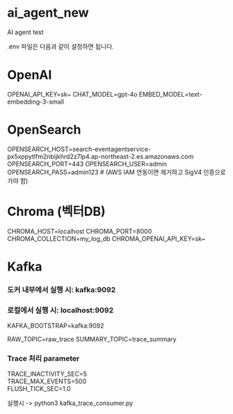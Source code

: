 # ai_agent_new
AI agent test

.env 파일은 다음과 같이 설정하면 됩니다.
# OpenAI
OPENAI_API_KEY=sk~
CHAT_MODEL=gpt-4o
EMBED_MODEL=text-embedding-3-small

# OpenSearch
OPENSEARCH_HOST=search-eventagentservice-px5xppytlfm2nbijkhrd2z7lp4.ap-northeast-2.es.amazonaws.com
OPENSEARCH_PORT=443
OPENSEARCH_USER=admin
OPENSEARCH_PASS=admin123  # (AWS IAM 연동이면 제거하고 SigV4 인증으로 가야 함)

# Chroma (벡터DB)
CHROMA_HOST=localhost
CHROMA_PORT=8000
CHROMA_COLLECTION=my_log_db
CHROMA_OPENAI_API_KEY=sk~

# Kafka
### 도커 내부에서 실행 시: kafka:9092
### 로컬에서 실행 시: localhost:9092
KAFKA_BOOTSTRAP=kafka:9092

RAW_TOPIC=raw_trace
SUMMARY_TOPIC=trace_summary   

### Trace 처리 parameter
TRACE_INACTIVITY_SEC=5        
TRACE_MAX_EVENTS=500          
FLUSH_TICK_SEC=1.0            


실행시 -> python3 kafka_trace_consumer.py 
